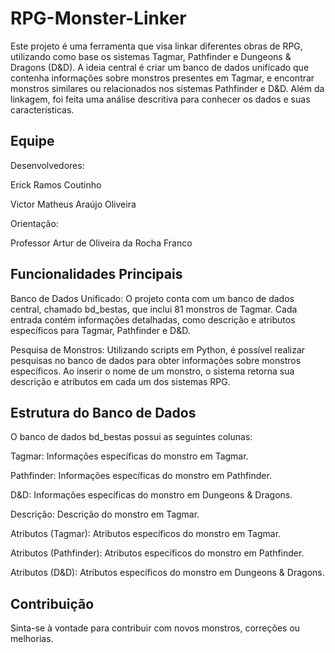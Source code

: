 # RPG-Monster-Linker

Este projeto é uma ferramenta que visa linkar diferentes obras de RPG, utilizando como base os sistemas Tagmar, Pathfinder e Dungeons & Dragons (D&D). A ideia central é criar um banco de dados unificado que contenha informações sobre monstros presentes em Tagmar, e encontrar monstros similares ou relacionados nos sistemas Pathfinder e D&D. Além da linkagem, foi feita uma análise descritiva para conhecer os dados e suas características.

## Equipe

Desenvolvedores:

Erick Ramos Coutinho

Victor Matheus Araújo Oliveira

Orientação:

Professor Artur de Oliveira da Rocha Franco

## Funcionalidades Principais

Banco de Dados Unificado: O projeto conta com um banco de dados central, chamado bd_bestas, que inclui 81 monstros de Tagmar. Cada entrada contém informações detalhadas, como descrição e atributos específicos para Tagmar, Pathfinder e D&D.

Pesquisa de Monstros: Utilizando scripts em Python, é possível realizar pesquisas no banco de dados para obter informações sobre monstros específicos. Ao inserir o nome de um monstro, o sistema retorna sua descrição e atributos em cada um dos sistemas RPG.

## Estrutura do Banco de Dados

O banco de dados bd_bestas possui as seguintes colunas:

Tagmar: Informações específicas do monstro em Tagmar.

Pathfinder: Informações específicas do monstro em Pathfinder.

D&D: Informações específicas do monstro em Dungeons & Dragons.

Descrição: Descrição do monstro em Tagmar.

Atributos (Tagmar): Atributos específicos do monstro em Tagmar.

Atributos (Pathfinder): Atributos específicos do monstro em Pathfinder.

Atributos (D&D): Atributos específicos do monstro em Dungeons & Dragons.

## Contribuição

Sinta-se à vontade para contribuir com novos monstros, correções ou melhorias.

